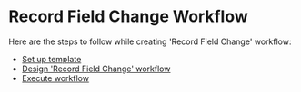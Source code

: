 # Record Field Change Workflow

Here are the steps to follow while creating 'Record Field Change' workflow:

* [Set up template](https://docs.inogic.com/click2clone/configuration/automation/run-workflow-automatically/set-up-template)
* [Design 'Record Field Change' workflow](https://docs.inogic.com/click2clone/configuration/automation/run-workflow-automatically/design-automation-workflow)
* [Execute workflow](https://docs.inogic.com/click2clone/configuration/automation/run-workflow-automatically/automate-cloning-of-record)
